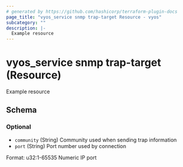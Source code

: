 ```yaml
---
# generated by https://github.com/hashicorp/terraform-plugin-docs
page_title: "vyos_service snmp trap-target Resource - vyos"
subcategory: ""
description: |-
  Example resource
---
```


# vyos_service snmp trap-target (Resource)

Example resource



<!-- schema generated by tfplugindocs -->
## Schema

### Optional

- `community` (String) Community used when sending trap information
- `port` (String) Port number used by connection

Format: u32:1-65535
Numeric IP port
